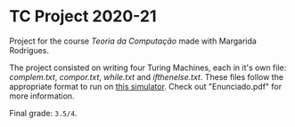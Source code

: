 # TC Project 2020-21
Project for the course *Teoria da Computação* made with Margarida Rodrigues.

The project consisted on writing four Turing Machines, each in it's own file: *complem.txt*, *compor.txt*, *while.txt* and *ifthenelse.txt*. These files follow the appropriate format to run on [this simulator](kiriloman/Multitape-Non-Deterministic-Turing-Machine).
Check out "Enunciado.pdf" for more information.

Final grade: `3.5/4`.
